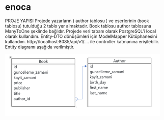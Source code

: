 # enoca
PROJE YAPISI
Projede yazarların ( author tablosu ) ve eserlerinin (book tablosu) tutulduğu 2 tablo yer almaktadır. 
Book tablosu  author tablosuna ManyToOne şeklinde bağlıdır. Projede veri tabanı olarak PostgreSQL’i local olarak kullandım. 
Entity-DTO dönüşümleri için ModelMapper Kütüphanesini kullandım. http://localhost:8085/api/v1/.... ile controller katmanına erişilebilir.
Entity diagramı aşağıda verilmiştir.


<img src="https://github.com/FYavuzgurel/enoca/blob/main/.idea/table.png" width="auto">
